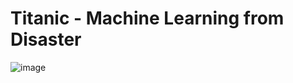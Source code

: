 # Titanic - Machine Learning from Disaster



![image](https://user-images.githubusercontent.com/108168115/215190874-d7f73575-5cf4-4105-a329-5407fdee21a3.png)
